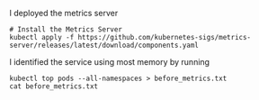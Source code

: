I deployed the metrics server
```
# Install the Metrics Server
kubectl apply -f https://github.com/kubernetes-sigs/metrics-server/releases/latest/download/components.yaml
```

I identified the service using most memory by running
```
kubectl top pods --all-namespaces > before_metrics.txt
cat before_metrics.txt
```
